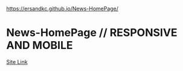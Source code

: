 https://ersandkc.github.io/News-HomePage/
# News-HomePage // RESPONSIVE AND MOBILE
<a href="https://homepagee-news.netlify.app/">Site Link</a>
